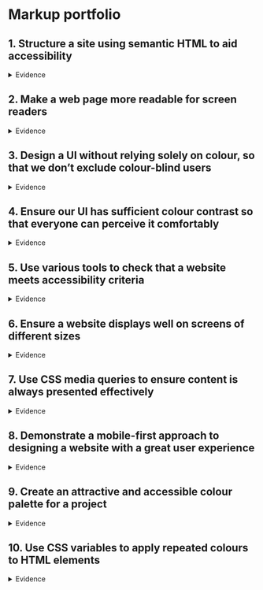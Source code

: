 # Markup portfolio


## 1. Structure a site using semantic HTML to aid accessibility
<details>
  <summary>Evidence</summary>
  <br>
  Throughout our code we adhered as closely to the A11Y guidelines as we could to use the correct elements. This was so that a screen reader could read each element of our code and feed it back to the user.
  
  Below is an exmaple of our code where we have used semantics to make the code easier to read.
  
  In addition to this we have also add in a class to each element, so that a developer working on the code knows what each element pertains to.
  
  ```html
    <header>
      <nav class="navbar">
        <a href="#" class="nav-branding">NerdWhale</a>
        <ul class="nav-menu">
          <li class="nav-item">
            <a href="#home" class="nav-link">Home</a>
          </li>
          <li class="nav-item">
            <a href="#about" class="nav-link">About Us</a>
          </li>
          <li class="nav-item">
            <a href="#ourwork" class="nav-link">Our Work</a>
          </li>
          <li class="nav-item">
            <a href="#contactus" class="nav-link">Contact Us</a>
          </li>
        </ul>
      </nav>
  </header>
```
</details>

## 2. Make a web page more readable for screen readers

<details>
  <summary>Evidence</summary>
  <br>
  We have included alternative text on images to help screen readers understand and feed back to visually impaired users what the element pertains to.
  
  ```html
  <div class="home-img">
  <img src="img/Nerdwhale2-01.png" alt="company image" class="company-pic" />
  </div>
 ```
</details>

## 3. Design a UI without relying solely on colour, so that we don’t exclude colour-blind users

<details>
  <summary>Evidence</summary>
  <br>
  

  |![image](https://user-images.githubusercontent.com/101563800/203403742-7c70ef1d-0de8-4aa0-bcd4-dc92a02dafd4.png)|
  |:--:| 
  | *Above: The meet the team section of our agency website* |
  
  We approached this project with the intention of starting with as little colour as possible to cater towards colour blind users. However, as time went on we decided to also add in colours that could be easily read by individuals with conditions like dyslexia.
  
</details>

## 4. Ensure our UI has sufficient colour contrast so that everyone can perceive it comfortably

<details>
  <summary>Evidence</summary>
  
  
</details>

## 5. Use various tools to check that a website meets accessibility criteria

<details>
  <summary>Evidence</summary>
  
  We used a mixture of Chrome's Lighthouse Extension to check for any immediate faults in our website, for example images not having alt text. In addition to this we used W3's HTML Markup Validator to check for semantic errors within our code and minimise the number of errors we were seeing.
  
  |![image](https://user-images.githubusercontent.com/101563800/205083937-a656c717-1173-4b25-b081-83255584591c.png)|
  |:--:|
  | *Above: Using Chrome's Lighthouse Extension to measure the website aginst various metrics* |
  
  |![image](https://user-images.githubusercontent.com/101563800/205084952-9fd6072d-0f7b-4ff9-bc80-ae44a1631ab8.png)|
  |:--:|
  | *Above: Using W3's HTML Markup Validator* |

</details>

## 6. Ensure a website displays well on screens of different sizes

<details>
  <summary>Evidence</summary>
</details>

## 7. Use CSS media queries to ensure content is always presented effectively

<details>
  <summary>Evidence</summary>
</details>

## 8. Demonstrate a mobile-first approach to designing a website with a great user experience

<details>
  <summary>Evidence</summary>
</details>

## 9. Create an attractive and accessible colour palette for a project

<details>
  <summary>Evidence</summary>
</details>

## 10. Use CSS variables to apply repeated colours to HTML elements

<details>
  <summary>Evidence</summary>
</details>
